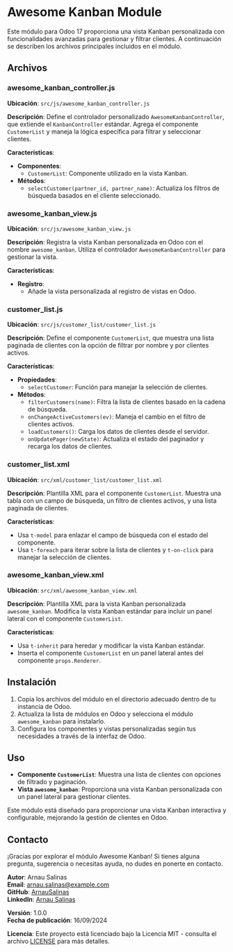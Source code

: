 # Awesome Kanban Module

Este módulo para Odoo 17 proporciona una vista Kanban personalizada con funcionalidades avanzadas para gestionar y filtrar clientes. A continuación se describen los archivos principales incluidos en el módulo.

## Archivos

### awesome_kanban_controller.js

**Ubicación**: `src/js/awesome_kanban_controller.js`

**Descripción**:
Define el controlador personalizado `AwesomeKanbanController`, que extiende el `KanbanController` estándar. Agrega el componente `CustomerList` y maneja la lógica específica para filtrar y seleccionar clientes.

**Características**:
- **Componentes**:
  - `CustomerList`: Componente utilizado en la vista Kanban.
- **Métodos**:
  - `selectCustomer(partner_id, partner_name)`: Actualiza los filtros de búsqueda basados en el cliente seleccionado.

### awesome_kanban_view.js

**Ubicación**: `src/js/awesome_kanban_view.js`

**Descripción**:
Registra la vista Kanban personalizada en Odoo con el nombre `awesome_kanban`. Utiliza el controlador `AwesomeKanbanController` para gestionar la vista.

**Características**:
- **Registro**:
  - Añade la vista personalizada al registro de vistas en Odoo.

### customer_list.js

**Ubicación**: `src/js/customer_list/customer_list.js`

**Descripción**:
Define el componente `CustomerList`, que muestra una lista paginada de clientes con la opción de filtrar por nombre y por clientes activos.

**Características**:
- **Propiedades**:
  - `selectCustomer`: Función para manejar la selección de clientes.
- **Métodos**:
  - `filterCustomers(name)`: Filtra la lista de clientes basado en la cadena de búsqueda.
  - `onChangeActiveCustomers(ev)`: Maneja el cambio en el filtro de clientes activos.
  - `loadCustomers()`: Carga los datos de clientes desde el servidor.
  - `onUpdatePager(newState)`: Actualiza el estado del paginador y recarga los datos de clientes.

### customer_list.xml

**Ubicación**: `src/xml/customer_list/customer_list.xml`

**Descripción**:
Plantilla XML para el componente `CustomerList`. Muestra una tabla con un campo de búsqueda, un filtro de clientes activos, y una lista paginada de clientes.

**Características**:
- Usa `t-model` para enlazar el campo de búsqueda con el estado del componente.
- Usa `t-foreach` para iterar sobre la lista de clientes y `t-on-click` para manejar la selección de clientes.

### awesome_kanban_view.xml

**Ubicación**: `src/xml/awesome_kanban_view.xml`

**Descripción**:
Plantilla XML para la vista Kanban personalizada `awesome_kanban`. Modifica la vista Kanban estándar para incluir un panel lateral con el componente `CustomerList`.

**Características**:
- Usa `t-inherit` para heredar y modificar la vista Kanban estándar.
- Inserta el componente `CustomerList` en un panel lateral antes del componente `props.Renderer`.

## Instalación

1. Copia los archivos del módulo en el directorio adecuado dentro de tu instancia de Odoo.
2. Actualiza la lista de módulos en Odoo y selecciona el módulo `awesome_kanban` para instalarlo.
3. Configura los componentes y vistas personalizadas según tus necesidades a través de la interfaz de Odoo.

## Uso

- **Componente `CustomerList`**: Muestra una lista de clientes con opciones de filtrado y paginación.
- **Vista `awesome_kanban`**: Proporciona una vista Kanban personalizada con un panel lateral para gestionar clientes.

Este módulo está diseñado para proporcionar una vista Kanban interactiva y configurable, mejorando la gestión de clientes en Odoo.

## Contacto

¡Gracias por explorar el módulo Awesome Kanban! Si tienes alguna pregunta, sugerencia o necesitas ayuda, no dudes en ponerte en contacto.

**Autor**: Arnau Salinas  
**Email**: [arnau.salinas@example.com](mailto:arnau.salinas@example.com)  
**GitHub**: [ArnauSalinas](https://github.com/arnausalinas)  
**LinkedIn**: [Arnau Salinas](https://www.linkedin.com/in/arnau-salinas-2426bsb)

**Versión**: 1.0.0  
**Fecha de publicación**: 16/09/2024

**Licencia**: Este proyecto está licenciado bajo la Licencia MIT - consulta el archivo [LICENSE](LICENSE) para más detalles.

